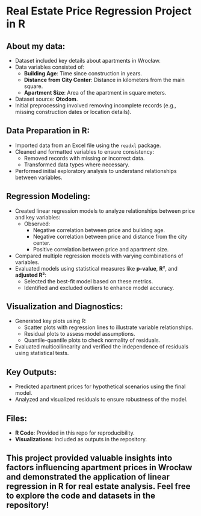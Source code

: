 # Real Estate Price Regression Project in R

## About my data:
* Dataset included key details about apartments in Wrocław.
* Data variables consisted of:
  * **Building Age**: Time since construction in years.
  * **Distance from City Center**: Distance in kilometers from the main square.
  * **Apartment Size**: Area of the apartment in square meters.
* Dataset source: **Otodom**.
* Initial preprocessing involved removing incomplete records (e.g., missing construction dates or location details).

## Data Preparation in R:
* Imported data from an Excel file using the `readxl` package.
* Cleaned and formatted variables to ensure consistency:
  * Removed records with missing or incorrect data.
  * Transformed data types where necessary.
* Performed initial exploratory analysis to understand relationships between variables.

## Regression Modeling:
* Created linear regression models to analyze relationships between price and key variables:
  * Observed:
    * Negative correlation between price and building age.
    * Negative correlation between price and distance from the city center.
    * Positive correlation between price and apartment size.
* Compared multiple regression models with varying combinations of variables.
* Evaluated models using statistical measures like **p-value**, **R²**, and **adjusted R²**:
  * Selected the best-fit model based on these metrics.
  * Identified and excluded outliers to enhance model accuracy.

## Visualization and Diagnostics:
* Generated key plots using R:
  * Scatter plots with regression lines to illustrate variable relationships.
  * Residual plots to assess model assumptions.
  * Quantile-quantile plots to check normality of residuals.
* Evaluated multicollinearity and verified the independence of residuals using statistical tests.

## Key Outputs:
* Predicted apartment prices for hypothetical scenarios using the final model.
* Analyzed and visualized residuals to ensure robustness of the model.

## Files:
* **R Code**: Provided in this repo for reproducibility.
* **Visualizations**: Included as outputs in the repository.

## This project provided valuable insights into factors influencing apartment prices in Wrocław and demonstrated the application of linear regression in R for real estate analysis. Feel free to explore the code and datasets in the repository!
